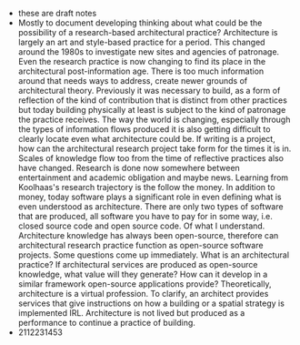 * these are draft notes 
* Mostly to document developing thinking about what could be the possibility of a research-based architectural practice? Architecture is largely an art and style-based practice for a period. This changed around the 1980s to investigate new sites and agencies of patronage. Even the research practice is now changing to find its place in the architectural post-information age. There is too much information around that needs ways to address, create newer grounds of architectural theory. Previously it was necessary to build, as a form of reflection of the kind of contribution that is distinct from other practices but today building physically at least is subject to the kind of patronage the practice receives. The way the world is changing, especially through the types of information flows produced it is also getting difficult to clearly locate even what architecture could be. If writing is a project, how can the architectural research project take form for the times it is in. Scales of knowledge flow too from the time of reflective practices also have changed. Research is done now somewhere between entertainment and academic obligation and maybe news. Learning from Koolhaas's research trajectory is the follow the money. In addition to money, today software plays a significant role in even defining what is even understood as architecture. There are only two types of software that are produced, all software you have to pay for in some way, i.e. closed source code and open source code. Of what I understand. Architecture knowledge has always been open-source, therefore can architectural research practice function as open-source software projects. Some questions come up immediately. What is an architectural practice? If architectural services are produced as open-source knowledge, what value will they generate? How can it develop in a similar framework open-source applications provide? Theoretically, architecture is a virtual profession. To clarify, an architect provides services that give instructions on how a building or a spatial strategy is implemented IRL. Architecture is not lived but produced as a performance to continue a practice of building.
* 2112231453
